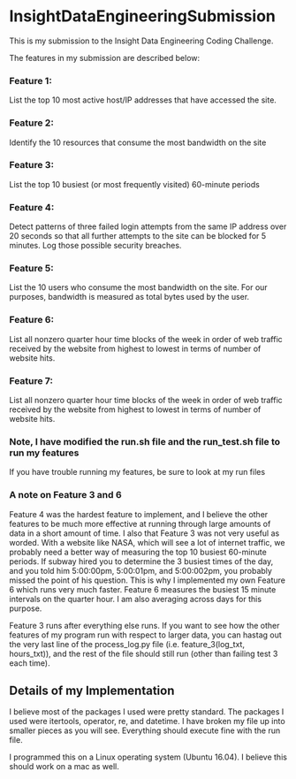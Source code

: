 # InsightDataEngineeringSubmission
This is my submission to the Insight Data Engineering Coding Challenge.


The features in my submission are described below: 

### Feature 1: 
List the top 10 most active host/IP addresses that have accessed the site.

### Feature 2: 
Identify the 10 resources that consume the most bandwidth on the site

### Feature 3:
List the top 10 busiest (or most frequently visited) 60-minute periods 

### Feature 4: 
Detect patterns of three failed login attempts from the same IP address over 20 seconds so that all further attempts to the site can be blocked for 5 minutes. Log those possible security breaches.

### Feature 5:
List the 10 users who consume the most bandwidth on the site.  For our purposes, bandwidth is measured as total bytes used by the user.

### Feature 6:
List all nonzero quarter hour time blocks of the week in order of web traffic received by the website from highest to lowest in terms of number of website hits.

### Feature 7:
List all nonzero quarter hour time blocks of the week in order of web traffic received by the website from highest to lowest in terms of number of website hits.

### Note, I have modified the run.sh file and the run_test.sh file to run my features
If you have trouble running my features, be sure to look at my run files

### A note on Feature 3 and 6
Feature 4 was the hardest feature to implement, and I believe the other features to be much more effective at running through large amounts of data in a short amount of time.  I also that Feature 3 was not very useful as worded.  With a website like NASA, which will see a lot of internet traffic, we probably need a better way of measuring the top 10 busiest 60-minute periods.  If subway hired you to determine the 3 busiest times of the day, and you told him 5:00:00pm, 5:00:01pm, and 5:00:002pm, you probably missed the point of his question.  This is why I implemented my own Feature 6 which runs very much faster.  Feature 6 measures the busiest 15 minute intervals on the quarter hour.  I am also averaging across days for this purpose.

Feature 3 runs after everything else runs.  If you want to see how the other features of my program run with respect to larger data, you can hastag out the very last line of the process_log.py file (i.e. feature_3(log_txt, hours_txt)), and the rest of the file should still run (other than failing test 3 each time).

## Details of my Implementation
I believe most of the packages I used were pretty standard.  The packages I used were itertools, operator, re, and datetime.  I have broken my file up into smaller pieces as you will see.  Everything should execute fine with the run file.

I programmed this on a Linux operating system (Ubuntu 16.04).  I believe this should work on a mac as well.

